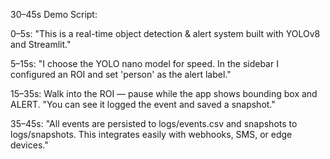 30–45s Demo Script:

0–5s: "This is a real-time object detection & alert system built with YOLOv8 and Streamlit."

5–15s: "I choose the YOLO nano model for speed. In the sidebar I configured an ROI and set 'person' as the alert label."

15–35s: Walk into the ROI — pause while the app shows bounding box and ALERT. "You can see it logged the event and saved a snapshot."

35–45s: "All events are persisted to logs/events.csv and snapshots to logs/snapshots. This integrates easily with webhooks, SMS, or edge devices."
